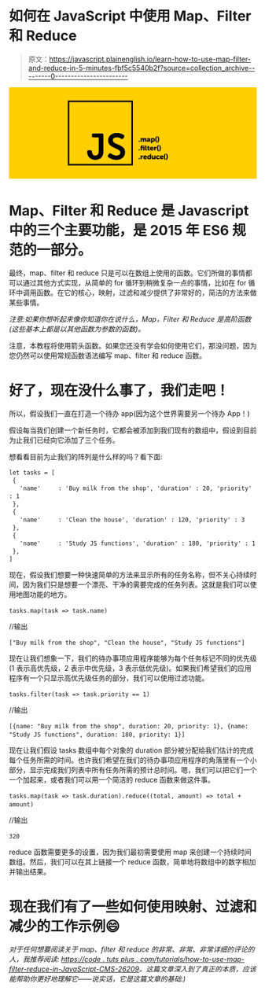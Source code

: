 # 如何在 JavaScript 中使用 Map、Filter 和 Reduce

> 原文：<https://javascript.plainenglish.io/learn-how-to-use-map-filter-and-reduce-in-5-minutes-fbf5c5540b2f?source=collection_archive---------0----------------------->

![](img/14381ced414f07ac021880fd5945deb9.png)

# Map、Filter 和 Reduce 是 Javascript 中的三个主要功能，是 2015 年 ES6 规范的一部分。

最终，map、filter 和 reduce 只是可以在数组上使用的函数。它们所做的事情都可以通过其他方式实现，从简单的 for 循环到稍微复杂一点的事情，比如在 for 循环中调用函数。在它的核心，映射，过滤和减少提供了非常好的，简洁的方法来做某些事情。

*注意:如果你想听起来像你知道你在说什么，Map，Filter 和 Reduce 是高阶函数(这些基本上都是以其他函数为参数的函数)。*

注意，本教程将使用箭头函数。如果您还没有学会如何使用它们，那没问题，因为您仍然可以使用常规函数语法编写 map、filter 和 reduce 函数。

# 好了，现在没什么事了，我们走吧！

所以，假设我们一直在打造一个待办 app(因为这个世界需要另一个待办 App！)

假设每当我们创建一个新任务时，它都会被添加到我们现有的数组中，假设到目前为止我们已经向它添加了三个任务。

想看看目前为止我们的阵列是什么样的吗？看下面:

```
let tasks = [
 {
   'name'     : 'Buy milk from the shop', 'duration' : 20, 'priority' : 1
 },
 {
   'name'     : 'Clean the house', 'duration' : 120, 'priority' : 3
 },
 {
   'name'     : 'Study JS functions', 'duration' : 180, 'priority' : 1
 },
]
```

现在，假设我们想要一种快速简单的方法来显示所有的任务名称，但不关心持续时间，因为我们只是想要一个漂亮、干净的需要完成的任务列表。这就是我们可以使用地图功能的地方。

`tasks.map(task => task.name)`

//输出

`["Buy milk from the shop", "Clean the house", "Study JS functions"]`

现在让我们想象一下，我们的待办事项应用程序能够为每个任务标记不同的优先级(1 表示高优先级，2 表示中优先级，3 表示低优先级)。如果我们希望我们的应用程序有一个只显示高优先级任务的部分，我们可以使用过滤功能。

`tasks.filter(task => task.priority == 1)`

//输出

`[{name: "Buy milk from the shop", duration: 20, priority: 1}, {name: "Study JS functions", duration: 180, priority: 1}]`

现在让我们假设 tasks 数组中每个对象的 duration 部分被分配给我们估计的完成每个任务所需的时间。也许我们希望在我们的待办事项应用程序的角落里有一个小部分，显示完成我们列表中所有任务所需的预计总时间。嗯，我们可以把它们一个一个加起来，或者我们可以用一个简洁的 reduce 函数来做这件事。

`tasks.map(task => task.duration).reduce((total, amount) => total + amount)`

//输出

`320`

reduce 函数需要更多的设置，因为我们最初需要使用 map 来创建一个持续时间数组。然后，我们可以在其上链接一个 reduce 函数，简单地将数组中的数字相加并输出结果。

# 现在我们有了一些如何使用映射、过滤和减少的工作示例😄

*对于任何想要阅读关于 map、filter 和 reduce 的非常、非常、非常详细的评论的人，我推荐阅读:* [*https://code . tuts plus . com/tutorials/how-to-use-map-filter-reduce-in-JavaScript-CMS-26209*](https://code.tutsplus.com/tutorials/how-to-use-map-filter-reduce-in-javascript--cms-26209)*。这篇文章深入到了真正的本质，应该能帮助你更好地理解它——说实话，它是这篇文章的基础:)*
